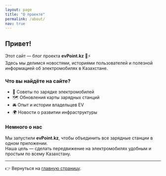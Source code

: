 ```yaml
---
layout: page
title: "О проекте"
permalink: /about/
nav: true
---
```


## Привет!

Этот сайт — блог проекта **evPoint.kz** 🚗⚡  
Здесь мы делимся новостями, историями пользователей и полезной информацией об электромобилях в Казахстане.

### Что вы найдёте на сайте?
- 🔋 Советы по зарядке электромобилей  
- 🗺️ Обновления карты зарядных станций  
- 🚘 Опыт и истории владельцев EV  
- 🌍 Новости о развитии инфраструктуры  

### Немного о нас
Мы запустили **evPoint.kz**, чтобы объединить все зарядные станции в одном приложении.  
Наша цель — сделать передвижение на электромобилях удобным и простым по всему Казахстану.  

---

👉 Вернуться на [главную страницу](/).

